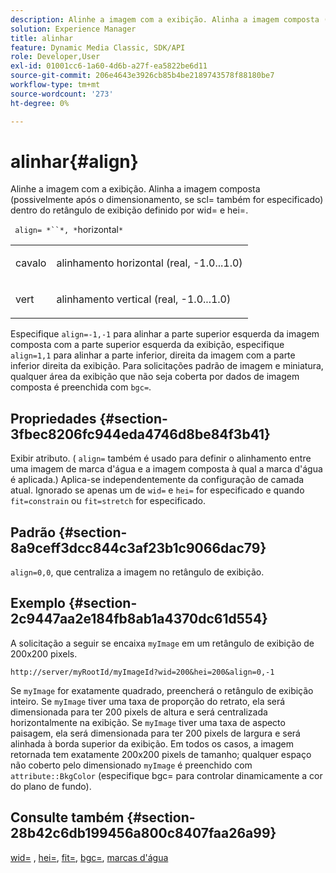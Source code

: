 ```yaml
---
description: Alinhe a imagem com a exibição. Alinha a imagem composta (possivelmente após o dimensionamento, se scl= também for especificado) dentro do retângulo de exibição definido por wid= e hei=.
solution: Experience Manager
title: alinhar
feature: Dynamic Media Classic, SDK/API
role: Developer,User
exl-id: 01001cc6-1a60-4d6b-a27f-ea5822be6d11
source-git-commit: 206e4643e3926cb85b4be2189743578f88180be7
workflow-type: tm+mt
source-wordcount: '273'
ht-degree: 0%

---
```


# alinhar{#align}

Alinhe a imagem com a exibição. Alinha a imagem composta (possivelmente após o dimensionamento, se scl= também for especificado) dentro do retângulo de exibição definido por wid= e hei=.

` align= *``*, *`horizontal`*`

<table id="simpletable_4CB26F72A56D4515B767C303F8E8A1CF"> 
 <tr class="strow"> 
  <td class="stentry"> <p> <span class="codeph"> <span class="varname"> cavalo  </span> </span> </p> </td> 
  <td class="stentry"> <p>alinhamento horizontal (real, -1.0...1.0) </p> </td> 
 </tr> 
 <tr class="strow"> 
  <td class="stentry"> <p> <span class="codeph"> <span class="varname"> vert  </span> </span> </p> </td> 
  <td class="stentry"> <p>alinhamento vertical (real, -1.0...1.0) </p> </td> 
 </tr> 
</table>

Especifique `align=-1,-1` para alinhar a parte superior esquerda da imagem composta com a parte superior esquerda da exibição, especifique `align=1,1` para alinhar a parte inferior, direita da imagem com a parte inferior direita da exibição. Para solicitações padrão de imagem e miniatura, qualquer área da exibição que não seja coberta por dados de imagem composta é preenchida com `bgc=`.

## Propriedades {#section-3fbec8206fc944eda4746d8be84f3b41}

Exibir atributo. ( `align=` também é usado para definir o alinhamento entre uma imagem de marca d&#39;água e a imagem composta à qual a marca d&#39;água é aplicada.) Aplica-se independentemente da configuração de camada atual. Ignorado se apenas um de `wid=` e `hei=` for especificado e quando `fit=constrain` ou `fit=stretch` for especificado.

## Padrão {#section-8a9ceff3dcc844c3af23b1c9066dac79}

`align=0,0`, que centraliza a imagem no retângulo de exibição.

## Exemplo {#section-2c9447aa2e184fb8ab1a4370dc61d554}

A solicitação a seguir se encaixa `myImage` em um retângulo de exibição de 200x200 pixels.

`http://server/myRootId/myImageId?wid=200&hei=200&align=0,-1`

Se `myImage` for exatamente quadrado, preencherá o retângulo de exibição inteiro. Se `myImage` tiver uma taxa de proporção do retrato, ela será dimensionada para ter 200 pixels de altura e será centralizada horizontalmente na exibição. Se `myImage` tiver uma taxa de aspecto paisagem, ela será dimensionada para ter 200 pixels de largura e será alinhada à borda superior da exibição. Em todos os casos, a imagem retornada tem exatamente 200x200 pixels de tamanho; qualquer espaço não coberto pelo dimensionado `myImage` é preenchido com `attribute::BkgColor` (especifique bgc= para controlar dinamicamente a cor do plano de fundo).

## Consulte também {#section-28b42c6db199456a800c8407faa26a99}

[wid=](../../../../../is-api/http-ref/image-serving-api-ref/c-http-protocol-reference/c-command-reference/r-is-http-wid.md#reference-bfeadcb67bf4485f851eb21345527e47) ,  [hei=](../../../../../is-api/http-ref/image-serving-api-ref/c-http-protocol-reference/c-command-reference/r-is-http-hei.md#reference-6d6f556ccc0e4b98a815e8a5c1944a96),  [fit=](../../../../../is-api/http-ref/image-serving-api-ref/c-http-protocol-reference/c-command-reference/r-fit.md#reference-f11bff6d93d143d6b135de3a923bc989),  [bgc=](../../../../../is-api/http-ref/image-serving-api-ref/c-http-protocol-reference/c-command-reference/r-bgc.md#reference-53376175f617446fbe5c69120f834b88),  [marcas d&#39;água](../../../../../is-api/http-ref/image-serving-api-ref/c-http-protocol-reference/c-syntax-and-features/r-watermarks.md#reference-35d2c3a2c98349b792921c6cb8e73832)
